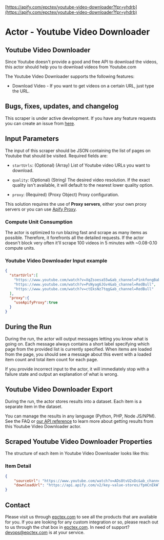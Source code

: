 [https://apify.com/epctex/youtube-video-downloader?fpr=yhdrb](https://apify.com/epctex/youtube-video-downloader?fpr=yhdrb)

# Actor - Youtube Video Downloader

## Youtube Video Downloader

Since Youtube doesn't provide a good and free API to download the videos, this actor should help you to download videos from Youtube.com

The Youtube Video Downloader supports the following features:

-   Download Video - If you want to get videos on a certain URL, just type the URL.

## Bugs, fixes, updates, and changelog

This scraper is under active development. If you have any feature requests you can create an issue from [here](https://github.com/epctex/youtube-video-downloader/issues).


## Input Parameters

The input of this scraper should be JSON containing the list of pages on Youtube that should be visited. Required fields are:

- `startUrls`: (Optional) (Array) List of Youtube video URLs you want to download.

- `quality`: (Optional) (String) The desired video resolution. If the exact quality isn't available, it will default to the nearest lower quality option.

- `proxy`: (Required) (Proxy Object) Proxy configuration.

This solution requires the use of **Proxy servers**, either your own proxy servers or you can use [Apify Proxy](https://www.apify.com/docs/proxy).

### Compute Unit Consumption

The actor is optimized to run blazing fast and scrape as many items as possible. Therefore, it forefronts all the detailed requests. If the actor doesn't block very often it'll scrape 100 videos in 5 minutes with ~0.08-0.10 compute units.

### Youtube Video Downloader Input example

```json
{
  "startUrls":[
    "https://www.youtube.com/watch?v=XqZsoesa55w&ab_channel=PinkfongBabyShark-Kids%27Songs%26Stories",
    "https://www.youtube.com/watch?v=PsNyag6JGv4&ab_channel=RedBull",
    "https://www.youtube.com/watch?v=ctEksNz7tqg&ab_channel=RedBull"
  ],
  "proxy":{
    "useApifyProxy":true
  }
}

```

## During the Run

During the run, the actor will output messages letting you know what is going on. Each message always contains a short label specifying which page from the provided list is currently specified.
When items are loaded from the page, you should see a message about this event with a loaded item count and total item count for each page.

If you provide incorrect input to the actor, it will immediately stop with a failure state and output an explanation of what is wrong.

## Youtube Video Downloader Export

During the run, the actor stores results into a dataset. Each item is a separate item in the dataset.

You can manage the results in any language (Python, PHP, Node JS/NPM). See the FAQ or <a href="https://www.apify.com/docs/api" target="blank">our API reference</a> to learn more about getting results from this Youtube Video Downloader actor.

## Scraped Youtube Video Downloader Properties

The structure of each item in Youtube Video Downloader looks like this:

### Item Detail

```json
{
    "sourceUrl": "https://www.youtube.com/watch?v=ADs8tvU2xDc&ab_channel=RedBull",
    "downloadUrl": "https://api.apify.com/v2/key-value-stores/fpmCnEkWlRujDgf2d/records/ADs8tvU2xDc.mp4"
}
```

## Contact
Please visit us through [epctex.com](https://epctex.com) to see all the products that are available for you. If you are looking for any custom integration or so, please reach out to us through the chat box in [epctex.com](https://epctex.com). In need of support? [devops@epctex.com](mailto:devops@epctex.com) is at your service.
